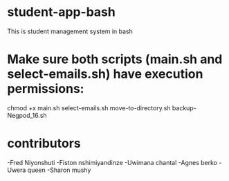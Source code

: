 # student-app-bash

This is student management system in bash

# Make sure both scripts (main.sh and select-emails.sh) have execution permissions:

chmod +x main.sh select-emails.sh move-to-directory.sh backup-Negpod_16.sh
# contributors
-Fred Niyonshuti
-Fiston nshimiyandinze
-Uwimana chantal
-Agnes berko
-Uwera queen
-Sharon mushy

